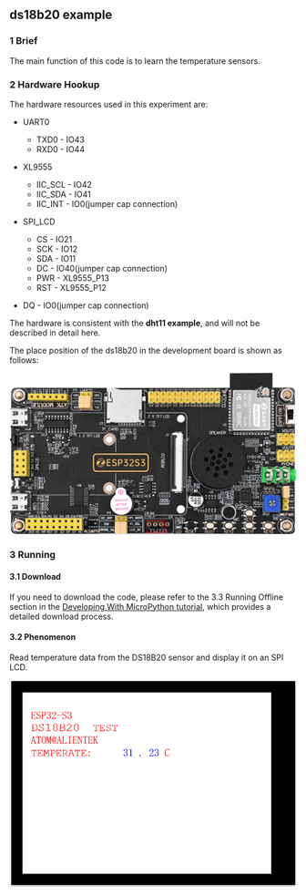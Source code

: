 ## ds18b20 example

### 1 Brief

The main function of this code is to learn the temperature sensors.

### 2 Hardware Hookup

The hardware resources used in this experiment are:

- UART0

  - TXD0 - IO43
  - RXD0 - IO44
- XL9555
  - IIC_SCL - IO42
  - IIC_SDA - IO41
  - IIC_INT - IO0(jumper cap connection)
- SPI_LCD
  - CS - IO21
  - SCK - IO12
  - SDA - IO11
  - DC - IO40(jumper cap connection)
  - PWR - XL9555_P13
  - RST - XL9555_P12
- DQ - IO0(jumper cap connection)

The hardware is consistent with the **dht11 example**, and will not be described in detail here.

The place position of the ds18b20 in the development board is shown as follows:

![](../../../../1_docs/3_figures/examples/one_wire/ds18b20_position.png)

### 3 Running

#### 3.1 Download

If you need to download the code, please refer to the 3.3 Running Offline section in the [Developing With MicroPython tutorial](../../../../1_docs/Developing_With_MicroPython.md), which provides a detailed download process.

#### 3.2 Phenomenon

Read temperature data from the DS18B20 sensor and display it on an SPI LCD.

![](../../../../1_docs/3_figures/examples/one_wire/spilcd_phenomenon_mpy_ds18b20.png)